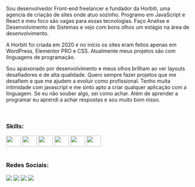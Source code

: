 Sou desenvolvedor Front-end freelancer e fundador da Horbiti, 
uma agencia de criação de sites onde atuo sozinho. 
Programo em JavaScript e React e meu foco são vagas para essas tecnologias. 
Faço Analise e Desenvolvimento de Sistemas e vejo com bons olhos um estágio na área de desenvolvimento. 

A Horbiti foi criada em 2020 e no início os sites eram feitos apenas em WordPress, Elementor PRO e CSS. 
Atualmente meus projetos são com linguagens de programação.

Sou apaixonado por desenvolvimento e meus olhos brilham ao ver layouts desafiadores e de alta qualidade. 
Quero sempre fazer projetos que me desafiem e que me ajudem a evoluir como profissional. 
Tenho muita intimidade com javascript e me sinto apto a criar qualquer aplicação com a linguagem. 
Se eu não souber algo, sei como achar. Além de aprender a programar eu aprendi a achar respostas e sou muito bom nisso.

<br>

<h3>Skills:</h3> 
<div style="display: inline_block">
  <img align="center" height="30" width="40" src="https://cdn.jsdelivr.net/gh/devicons/devicon@latest/icons/javascript/javascript-original.svg">
  <img align="center" height="30" width="40" src="https://cdn.jsdelivr.net/gh/devicons/devicon@latest/icons/html5/html5-original.svg">
  <img align="center" height="30" width="40" src="https://cdn.jsdelivr.net/gh/devicons/devicon@latest/icons/css3/css3-original.svg">
  <img align="center" height="30" width="40" src="https://cdn.jsdelivr.net/gh/devicons/devicon@latest/icons/bootstrap/bootstrap-original.svg">
  <img align="center" height="30" width="40" src="https://cdn.jsdelivr.net/gh/devicons/devicon@latest/icons/sass/sass-original.svg">
  <img align="center" height="30" width="40" src="https://cdn.jsdelivr.net/gh/devicons/devicon@latest/icons/react/react-original.svg">
</div>
<br>

  <h3>Redes Sociais:</h3>
  <div style="display: inline_block">
    <a href="https://instagram.com/rlxmts" target="_blank"><img src= "https://img.shields.io/badge/Instagram-E4405F?style=for-the-badge&logo=instagram&logoColor=white"></a>
    <a href="https://www.linkedin.com/in/matheusw16/" target="_blank" ><img src= "https://img.shields.io/badge/LinkedIn-0077B5?style=for-the-badge&logo=linkedin&logoColor=white"></a>
    <a href="https://wa.me/5521991537608"  target="_blank" ><img src= "https://img.shields.io/badge/WhatsApp-25D366?style=for-the-badge&logo=whatsapp&logoColor=white"></a>
    <a href="https://horbiti.vercel.app" target="_blank" ><img src= "https://img.shields.io/badge/website-000000?style=for-the-badge&logo=About.me&logoColor=white"></a>
  </div>
  
